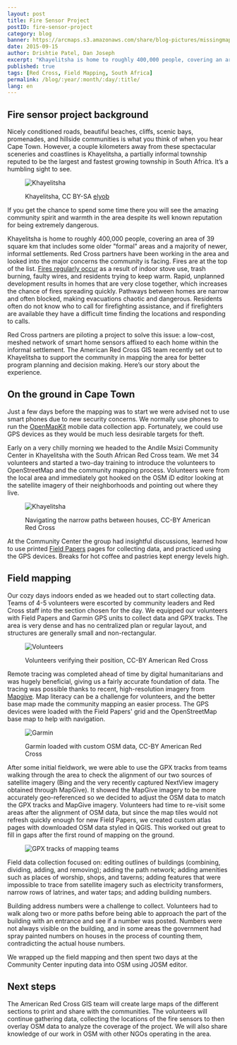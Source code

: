 ```yaml
---
layout: post
title: Fire Sensor Project
postID: fire-sensor-project
category: blog
banner: https://arcmaps.s3.amazonaws.com/share/blog-pictures/missingmaps-blog_20150915_banner.jpg
date: 2015-09-15
author: Drishtie Patel, Dan Joseph
excerpt: "Khayelitsha is home to roughly 400,000 people, covering an area of 39 square km that includes some older \"formal\" areas and a majority of newer, informal settlements. Red Cross partners have been working in the area and looked into the major concerns the community is facing. Fires are at the top of the list. Red Cross partners are piloting a project to solve this issue &#58; a low-cost, meshed network of smart home sensors affixed to each home within the informal settlement. The American Red Cross GIS team recently set out to Khayelitsha to support the community in mapping the area for better program planning and decision making."
published: true
tags: [Red Cross, Field Mapping, South Africa]
permalink: /blog/:year/:month/:day/:title/
lang: en
---
```


## Fire sensor project background

Nicely conditioned roads, beautiful beaches, cliffs, scenic bays, promenades, and hillside communities is what you think of when you hear Cape Town. However, a couple kilometers away from these spectacular sceneries and coastlines is Khayelitsha, a partially informal township reputed to be the largest and fastest growing township in South Africa. It’s a humbling sight to see.

<figure>
<img src="https://arcmaps.s3.amazonaws.com/share/blog-pictures/missingmaps-blog_20150915_khayelitsha-elyob.jpg" alt="Khayelitsha">
<p class="caption">Khayelitsha, CC BY-SA <a href="https://www.flickr.com/photos/elyob" target="\_blank">elyob</a></p>
</figure>

If you get the chance to spend some time there you will see the amazing community spirit and warmth in the area despite its well known reputation for being extremely dangerous.

Khayelitsha is home to roughly 400,000 people, covering an area of 39 square km that includes some older "formal" areas and a majority of newer, informal settlements. Red Cross partners have been working in the area and looked into the major concerns the community is facing. Fires are at the top of the list. [Fires regularly occur](http://www.bbc.com/news/world-africa-20962623) as a result of indoor stove use, trash burning, faulty wires, and residents trying to keep warm. Rapid, unplanned development results in homes that are very close together, which increases the chance of fires spreading quickly. Pathways between homes are narrow and often blocked, making evacuations chaotic and dangerous. Residents often do not know who to call for firefighting assistance, and if firefighters are available they have a difficult time finding the locations and responding to calls.

Red Cross partners are piloting a project to solve this issue: a low-cost, meshed network of smart home sensors affixed to each home within the informal settlement. The American Red Cross GIS team recently set out to Khayelitsha to support the community in mapping the area for better program planning and decision making. Here’s our story about the experience.

## On the ground in Cape Town

Just a few days before the mapping was to start we were advised not to use smart phones due to new security concerns. We normally use phones to run the [OpenMapKit](https://github.com/americanredcross/openmapkit/wiki) mobile data collection app. Fortunately, we could use GPS devices as they would be much less desirable targets for theft.

Early on a very chilly morning we headed to the Andile Msizi Community Center in Khayelitsha with the South African Red Cross team. We met 34 volunteers and started a two-day training to introduce the volunteers to OpenStreetMap and the community mapping process. Volunteers were from the local area and immediately got hooked on the OSM iD editor looking at the satellite imagery of their neighborhoods and pointing out where they live.

<figure>
<img src="https://arcmaps.s3.amazonaws.com/share/blog-pictures/missingmaps-blog_20150915_khayelitsha.jpg" alt="Khayelitsha">
<p class="caption">Navigating the narrow paths between houses, CC-BY American Red Cross</p>
</figure>

At the Community Center the group had insightful discussions, learned how to use printed [Field Papers](http://fieldpapers.org) pages for collecting data, and practiced using the GPS devices. Breaks for hot coffee and pastries kept energy levels high.

## Field mapping

Our cozy days indoors ended as we headed out to start collecting data. Teams of 4-5 volunteers were escorted by community leaders and Red Cross staff into the section chosen for the day. We equipped our volunteers with Field Papers and Garmin GPS units to collect data and GPX tracks. The area is very dense and has no centralized plan or regular layout, and structures are generally small and non-rectangular.

<figure>
<img src="https://arcmaps.s3.amazonaws.com/share/blog-pictures/missingmaps-blog_20150915_volunteers.jpg" alt="Volunteers">
<p class="caption">Volunteers verifying their position, CC-BY American Red Cross</p>
</figure>

Remote tracing was completed ahead of time by digital humanitarians and was hugely beneficial, giving us a fairly accurate foundation of data. The tracing was possible thanks to recent, high-resolution imagery from [Mapgive](http://mapgive.state.gov). Map literacy can be a challenge for volunteers, and the better base map made the community mapping an easier process. The GPS devices were loaded with the Field Papers' grid and the OpenStreetMap base map to help with navigation.

<figure>
<img src="https://arcmaps.s3.amazonaws.com/share/blog-pictures/missingmaps-blog_20150915_garmin.jpg" alt="Garmin">
<p class="caption">Garmin loaded with custom OSM data, CC-BY American Red Cross</p>
</figure>

After some initial fieldwork, we were able to use the GPX tracks from teams walking through the area to check the alignment of our two sources of satellite imagery (Bing and the very recently captured NextView imagery obtained through MapGive). It showed the MapGive imagery to be more accurately geo-referenced so we decided to adjust the OSM data to match the GPX tracks and MapGive imagery. Volunteers had time to re-visit some areas after the alignment of OSM data, but since the map tiles would not refresh quickly enough for new Field Papers, we created custom atlas pages with downloaded OSM data styled in QGIS. This worked out great to fill in gaps after the first round of mapping on the ground.

<figure>
<img src="https://arcmaps.s3.amazonaws.com/share/blog-pictures/missingmaps-blog_20150915_gpx.jpg" alt="GPX tracks of mapping teams">
</figure>

Field data collection focused on: editing outlines of buildings (combining, dividing, adding, and removing); adding the path network; adding amenities such as places of worship, shops, and taverns; adding features that were impossible to trace from satellite imagery such as electricity transformers, narrow rows of latrines, and water taps; and adding building numbers.

Building address numbers were a challenge to collect. Volunteers had to walk along two or more paths before being able to approach the part of the building with an entrance and see if a number was posted. Numbers were not always visible on the building, and in some areas the government had spray painted numbers on houses in the process of counting them, contradicting the actual house numbers.

We wrapped up the field mapping and then spent two days at the Community Center inputing data into OSM using JOSM editor.

## Next steps

The American Red Cross GIS team will create large maps of the different sections to print and share with the communities. The volunteers will continue gathering data, collecting the locations of the fire sensors to then overlay OSM data to analyze the coverage of the project. We will also share knowledge of our work in OSM with other NGOs operating in the area.
